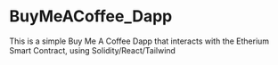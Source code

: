 # BuyMeACoffee_Dapp
This is a simple Buy Me A Coffee Dapp that interacts with the Etherium Smart Contract, using Solidity/React/Tailwind
